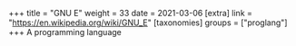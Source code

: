 +++
title = "GNU E"
weight = 33
date = 2021-03-06
[extra]
link = "https://en.wikipedia.org/wiki/GNU_E"
[taxonomies]
groups = ["proglang"]
+++
A programming language

